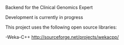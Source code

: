 Backend for the Clinical Genomics Expert

Development is currently in progress


This project uses the following open source libraries:
 
   -Weka-C++ http://sourceforge.net/projects/wekacpp/
